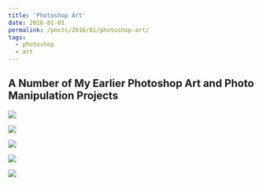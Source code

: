 ```yaml
---
title: 'Photoshop Art'
date: 2016-01-01
permalink: /posts/2016/01/photoshop-art/
tags:
  - photoshop
  - art
---
```


## A Number of My Earlier Photoshop Art and Photo Manipulation Projects

![](/images/2016-01-01-post-photoshop/j1.jpg)

![](/images/2016-01-01-post-photoshop/j2.jpg)

![](/images/2016-01-01-post-photoshop/j3.jpg)

![](/images/2016-01-01-post-photoshop/j4.jpg)

![](/images/2016-01-01-post-photoshop/j5.jpg)
